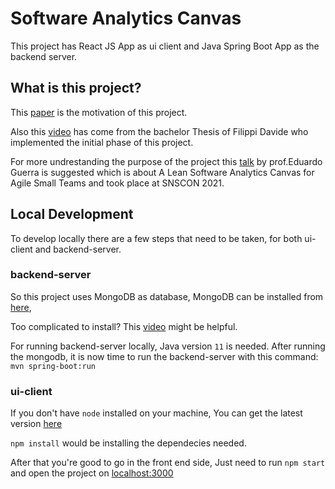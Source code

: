 # Software Analytics Canvas

This project has React JS App as ui client and Java Spring Boot App as the backend server.

## What is this project?

This [paper](http://ksiresearch.org/seke/seke19paper/seke19paper_146.pdf) is the motivation of this project.

Also this [video](https://youtu.be/Atlr2td0URw) has come from the bachelor Thesis of Filippi Davide who implemented the initial phase of this project.

For more undrestanding the purpose of the project this [talk](https://www.sfscon.it/talks/a-lean-software-analytics-canvas-for-agile-small-teams/) by prof.Eduardo Guerra is suggested which is about A Lean Software Analytics Canvas for Agile Small Teams and took place at SNSCON 2021.

## Local Development

To develop locally there are a few steps that need to be taken, for both ui-client and backend-server.

### backend-server

So this project uses MongoDB as database,
MongoDB can be installed from [here](https://www.mongodb.com/docs/manual/administration/install-community/),

Too complicated to install? This [video](https://www.youtube.com/watch?v=FwMwO8pXfq0) might be helpful.

For running backend-server locally, Java version `11` is needed.
After running the mongodb, it is now time to run the backend-server with this command: `mvn spring-boot:run`

### ui-client

If you don't have `node` installed on your machine,
You can get the latest version [here](nodejs.org)

`npm install` would be installing the dependecies needed.

After that you're good to go in the front end side,
Just need to run `npm start` and open the project on [localhost:3000](localhost:3000)
